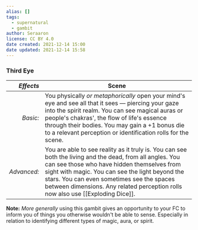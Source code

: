 ```yaml
---
alias: []
tags:
  - supernatural
  - gambit
author: Seraaron
license: CC BY 4.0
date created: 2021-12-14 15:00
date updated: 2021-12-14 15:58
---
```


### Third Eye

|   _Effects_ | Scene                                                                                                                                                                                                                                                                                                                                      |
| ----------: | ------------------------------------------------------------------------------------------------------------------------------------------------------------------------------------------------------------------------------------------------------------------------------------------------------------------------------------------ |
|    _Basic:_ | You physically _or metaphorically_ open your mind's eye and see all that it sees — piercing your gaze into the spirit realm. You can see magical auras or people's chakras', the flow of life's essence through their bodies. You may gain a +1 bonus die to a relevant perception or identification rolls for the scene.                  |
| _Advanced:_ | You are able to see reality as it truly is. You can see both the living and the dead, from all angles. You can see those who have hidden themselves from sight with magic. You can see the light beyond the stars. You can even sometimes see the spaces between dimensions. Any related perception rolls now also use [[Exploding Dice]]. |

**Note:** _More generally_ using this gambit gives an opportunity to your FC to inform you of things you otherwise wouldn't be able to sense. Especially in relation to identifying different types of magic, aura, or spirit.
